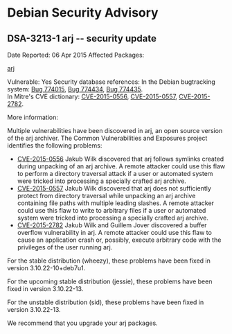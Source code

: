 
Debian Security Advisory
========================


DSA-3213-1 arj -- security update
---------------------------------



Date Reported:
06 Apr 2015
Affected Packages:

[arj](https://packages.debian.org/src:arj)

Vulnerable:
Yes
Security database references:
In the Debian bugtracking system: [Bug 774015](https://bugs.debian.org/cgi-bin/bugreport.cgi?bug=774015), [Bug 774434](https://bugs.debian.org/cgi-bin/bugreport.cgi?bug=774434), [Bug 774435](https://bugs.debian.org/cgi-bin/bugreport.cgi?bug=774435).  
In Mitre's CVE dictionary: [CVE-2015-0556](https://security-tracker.debian.org/tracker/CVE-2015-0556), [CVE-2015-0557](https://security-tracker.debian.org/tracker/CVE-2015-0557), [CVE-2015-2782](https://security-tracker.debian.org/tracker/CVE-2015-2782).  

More information:

Multiple vulnerabilities have been discovered in arj, an open source
version of the arj archiver. The Common Vulnerabilities and Exposures
project identifies the following problems:


* [CVE-2015-0556](https://security-tracker.debian.org/tracker/CVE-2015-0556)
Jakub Wilk discovered that arj follows symlinks created during
 unpacking of an arj archive. A remote attacker could use this flaw
 to perform a directory traversal attack if a user or automated
 system were tricked into processing a specially crafted arj archive.
* [CVE-2015-0557](https://security-tracker.debian.org/tracker/CVE-2015-0557)
Jakub Wilk discovered that arj does not sufficiently protect from
 directory traversal while unpacking an arj archive containing file
 paths with multiple leading slashes. A remote attacker could use
 this flaw to write to arbitrary files if a user or automated system
 were tricked into processing a specially crafted arj archive.
* [CVE-2015-2782](https://security-tracker.debian.org/tracker/CVE-2015-2782)
Jakub Wilk and Guillem Jover discovered a buffer overflow
 vulnerability in arj. A remote attacker could use this flaw to cause
 an application crash or, possibly, execute arbitrary code with the
 privileges of the user running arj.


For the stable distribution (wheezy), these problems have been fixed in
version 3.10.22-10+deb7u1.


For the upcoming stable distribution (jessie), these problems have been
fixed in version 3.10.22-13.


For the unstable distribution (sid), these problems have been fixed in
version 3.10.22-13.


We recommend that you upgrade your arj packages.





